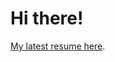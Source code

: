 # Hi there!

[My latest resume here]([https://duckduckgo.com](https://davidecapone.github.io/resume/) "").
